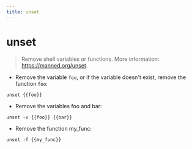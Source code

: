 ```yaml
---
title: unset
---
```

# unset

> Remove shell variables or functions.
> More information: <https://manned.org/unset>.

- Remove the variable `foo`, or if the variable doesn't exist, remove the function `foo`:

`unset {{foo}}`

- Remove the variables foo and bar:

`unset -v {{foo}} {{bar}}`

- Remove the function my_func:

`unset -f {{my_func}}`
